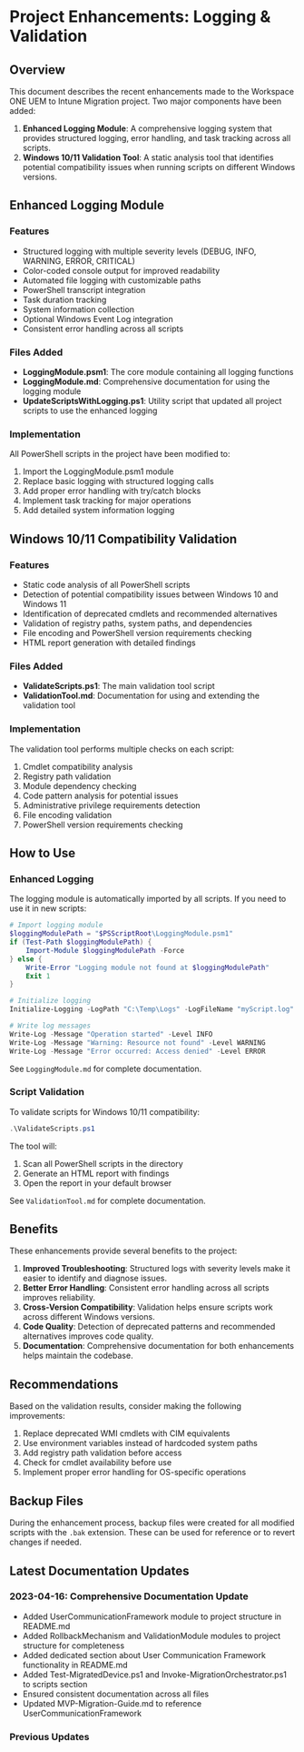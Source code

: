 # Project Enhancements: Logging & Validation

## Overview

This document describes the recent enhancements made to the Workspace ONE UEM to Intune Migration project. Two major components have been added:

1. **Enhanced Logging Module**: A comprehensive logging system that provides structured logging, error handling, and task tracking across all scripts.
2. **Windows 10/11 Validation Tool**: A static analysis tool that identifies potential compatibility issues when running scripts on different Windows versions.

## Enhanced Logging Module

### Features

- Structured logging with multiple severity levels (DEBUG, INFO, WARNING, ERROR, CRITICAL)
- Color-coded console output for improved readability
- Automated file logging with customizable paths
- PowerShell transcript integration
- Task duration tracking
- System information collection
- Optional Windows Event Log integration
- Consistent error handling across all scripts

### Files Added

- **LoggingModule.psm1**: The core module containing all logging functions
- **LoggingModule.md**: Comprehensive documentation for using the logging module
- **UpdateScriptsWithLogging.ps1**: Utility script that updated all project scripts to use the enhanced logging

### Implementation

All PowerShell scripts in the project have been modified to:

1. Import the LoggingModule.psm1 module
2. Replace basic logging with structured logging calls
3. Add proper error handling with try/catch blocks
4. Implement task tracking for major operations
5. Add detailed system information logging

## Windows 10/11 Compatibility Validation

### Features

- Static code analysis of all PowerShell scripts
- Detection of potential compatibility issues between Windows 10 and Windows 11
- Identification of deprecated cmdlets and recommended alternatives
- Validation of registry paths, system paths, and dependencies
- File encoding and PowerShell version requirements checking
- HTML report generation with detailed findings

### Files Added

- **ValidateScripts.ps1**: The main validation tool script
- **ValidationTool.md**: Documentation for using and extending the validation tool

### Implementation

The validation tool performs multiple checks on each script:

1. Cmdlet compatibility analysis
2. Registry path validation
3. Module dependency checking
4. Code pattern analysis for potential issues
5. Administrative privilege requirements detection
6. File encoding validation
7. PowerShell version requirements checking

## How to Use

### Enhanced Logging

The logging module is automatically imported by all scripts. If you need to use it in new scripts:

```powershell
# Import logging module
$loggingModulePath = "$PSScriptRoot\LoggingModule.psm1"
if (Test-Path $loggingModulePath) {
    Import-Module $loggingModulePath -Force
} else {
    Write-Error "Logging module not found at $loggingModulePath"
    Exit 1
}

# Initialize logging
Initialize-Logging -LogPath "C:\Temp\Logs" -LogFileName "myScript.log" -Level INFO

# Write log messages
Write-Log -Message "Operation started" -Level INFO
Write-Log -Message "Warning: Resource not found" -Level WARNING
Write-Log -Message "Error occurred: Access denied" -Level ERROR
```

See `LoggingModule.md` for complete documentation.

### Script Validation

To validate scripts for Windows 10/11 compatibility:

```powershell
.\ValidateScripts.ps1
```

The tool will:
1. Scan all PowerShell scripts in the directory
2. Generate an HTML report with findings
3. Open the report in your default browser

See `ValidationTool.md` for complete documentation.

## Benefits

These enhancements provide several benefits to the project:

1. **Improved Troubleshooting**: Structured logs with severity levels make it easier to identify and diagnose issues.
2. **Better Error Handling**: Consistent error handling across all scripts improves reliability.
3. **Cross-Version Compatibility**: Validation helps ensure scripts work across different Windows versions.
4. **Code Quality**: Detection of deprecated patterns and recommended alternatives improves code quality.
5. **Documentation**: Comprehensive documentation for both enhancements helps maintain the codebase.

## Recommendations

Based on the validation results, consider making the following improvements:

1. Replace deprecated WMI cmdlets with CIM equivalents
2. Use environment variables instead of hardcoded system paths
3. Add registry path validation before access
4. Check for cmdlet availability before use
5. Implement proper error handling for OS-specific operations

## Backup Files

During the enhancement process, backup files were created for all modified scripts with the `.bak` extension. These can be used for reference or to revert changes if needed.

## Latest Documentation Updates

### 2023-04-16: Comprehensive Documentation Update

- Added UserCommunicationFramework module to project structure in README.md
- Added RollbackMechanism and ValidationModule modules to project structure for completeness
- Added dedicated section about User Communication Framework functionality in README.md
- Added Test-MigratedDevice.ps1 and Invoke-MigrationOrchestrator.ps1 to scripts section
- Ensured consistent documentation across all files
- Updated MVP-Migration-Guide.md to reference UserCommunicationFramework

### Previous Updates 
